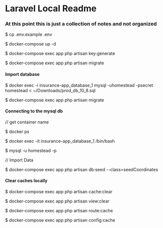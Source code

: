 # Laravel Local Readme
### At this point this is just a collection of notes and not organized
$ cp .env.example .env

$ docker-compose up -d

$ docker-compose exec app php artisan key:generate

$ docker-compose exec app php artisan migrate

#### Import database
$ docker exec -i insurance-app_database_1 mysql -uhomestead -psecret homestead < ~/Downloads/prod_db_10_8.sql

$ docker-compose exec app php artisan migrate

#### Connecting to the mysql db
// get container name

$ docker ps

$ docker exec -it insurance-app_database_1 /bin/bash

$ mysql -u homestead -p

// Import Data

$ docker-compose exec app php artisan db:seed --class=seedCoordinates

#### Clear caches locally
$ docker-compose exec app php artisan cache:clear

$ docker-compose exec app php artisan view:clear

$ docker-compose exec app php artisan route:cache

$ docker-compose exec app php artisan config:cache

